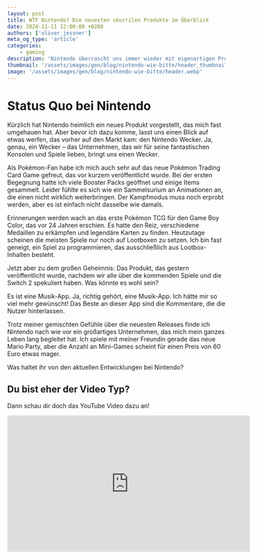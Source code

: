 ```yaml
---
layout: post
title: WTF Nintendo? Die neuesten skurrilen Produkte im Überblick
date: 2024-11-11 12:00:00 +0200
authors: ['oliver_jessner']
meta_og_type: 'article'
categories:
    - gaming
description: 'Nintendo überrascht uns immer wieder mit eigenartigen Produkten, und manchmal fragt man sich einfach: Was denken die sich dabei? Als langjähriger Fan, der mit dem NES aufgewachsen ist und die Entwicklung bis zur Switch verfolgt hat, bin ich besonders gespannt auf die neuesten Releases.'
thumbnail: '/assets/images/gen/blog/nintendo-wie-bitte/header_thumbnail.webp'
image: '/assets/images/gen/blog/nintendo-wie-bitte/header.webp'
---
```


# Status Quo bei Nintendo

Kürzlich hat Nintendo heimlich ein neues Produkt vorgestellt, das mich fast umgehauen hat. Aber bevor ich dazu komme, lasst uns einen Blick auf etwas werfen, das vorher auf den Markt kam: den Nintendo Wecker. Ja, genau, ein Wecker – das Unternehmen, das wir für seine fantastischen Konsolen und Spiele lieben, bringt uns einen Wecker.

Als Pokémon-Fan habe ich mich auch sehr auf das neue Pokémon Trading Card Game gefreut, das vor kurzem veröffentlicht wurde. Bei der ersten Begegnung hatte ich viele Booster Packs geöffnet und einige Items gesammelt. Leider fühlte es sich wie ein Sammelsurium an Animationen an, die einen nicht wirklich weiterbringen. Der Kampfmodus muss noch erprobt werden, aber es ist einfach nicht dasselbe wie damals.

Erinnerungen werden wach an das erste Pokémon TCG für den Game Boy Color, das vor 24 Jahren erschien. Es hatte den Reiz, verschiedene Medaillen zu erkämpfen und legendäre Karten zu finden. Heutzutage scheinen die meisten Spiele nur noch auf Lootboxen zu setzen. Ich bin fast geneigt, ein Spiel zu programmieren, das ausschließlich aus Lootbox-Inhalten besteht.

Jetzt aber zu dem großen Geheimnis: Das Produkt, das gestern veröffentlicht wurde, nachdem wir alle über die kommenden Spiele und die Switch 2 spekuliert haben. Was könnte es wohl sein?

Es ist eine Musik-App. Ja, richtig gehört, eine Musik-App. Ich hätte mir so viel mehr gewünscht! Das Beste an dieser App sind die Kommentare, die die Nutzer hinterlassen.

Trotz meiner gemischten Gefühle über die neuesten Releases finde ich Nintendo nach wie vor ein großartiges Unternehmen, das mich mein ganzes Leben lang begleitet hat. Ich spiele mit meiner Freundin gerade das neue Mario Party, aber die Anzahl an Mini-Games scheint für einen Preis von 60 Euro etwas mager.

Was haltet ihr von den aktuellen Entwicklungen bei Nintendo?

## Du bist eher der Video Typ?

Dann schau dir doch das YouTube Video dazu an!

<iframe width="560" height="315" src="https://www.youtube.com/embed/WrtTnNcwnng?si=HyvEPoYotyEz0Rm_" title="YouTube video player" frameborder="0" allow="accelerometer; autoplay; clipboard-write; encrypted-media; gyroscope; picture-in-picture; web-share" referrerpolicy="strict-origin-when-cross-origin" allowfullscreen></iframe>
